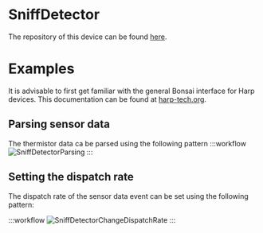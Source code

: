 SniffDetector
==========

The repository of this device can be found [here](https://github.com/AllenNeuralDynamics/harp.device.sniff-detector).

# Examples

It is advisable to first get familiar with the general Bonsai interface for Harp devices. This documentation can be found at [harp-tech.org](https://harp-tech.org/articles/intro.html).

## Parsing sensor data

The thermistor data ca be parsed using the following pattern
:::workflow
![SniffDetectorParsing](~/workflows/SniffDetectorParsing.bonsai)
:::

## Setting the dispatch rate

The dispatch rate of the sensor data event can be set using the following pattern:

:::workflow
![SniffDetectorChangeDispatchRate](~/workflows/SniffDetectorChangeDispatchRate.bonsai)
:::
